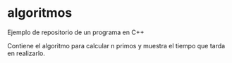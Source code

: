 # algoritmos
Ejemplo de repositorio de un programa en C++

Contiene el algoritmo para calcular n primos y muestra el tiempo que tarda en realizarlo.